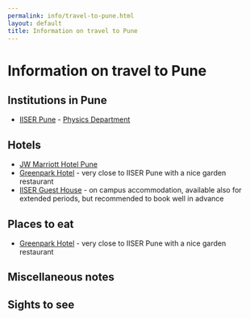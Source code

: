```yaml
---
permalink: info/travel-to-pune.html
layout: default
title: Information on travel to Pune
---
```


# Information on travel to Pune

## Institutions in Pune
  * [IISER Pune](https://www.iiserpune.ac.in) - [Physics Department](https://www.iiserpune.ac.in/research/department/physics)

## Hotels
  * [JW Marriott Hotel Pune](https://www.marriott.com/en-us/hotels/pnqmc-jw-marriott-hotel-pune/overview/)
  * [Greenpark Hotel](http://www.hotelgreenparkpune.com) - very close to IISER Pune with a nice garden restaurant
  * [IISER Guest House](https://www.iiserpune.ac.in/institute/campus/guest-house-and-convention-centre) - on campus accommodation, available also for extended periods, but recommended to book well in advance

## Places to eat
  * [Greenpark Hotel](http://www.hotelgreenparkpune.com) - very close to IISER Pune with a nice garden restaurant

## Miscellaneous notes

## Sights to see

